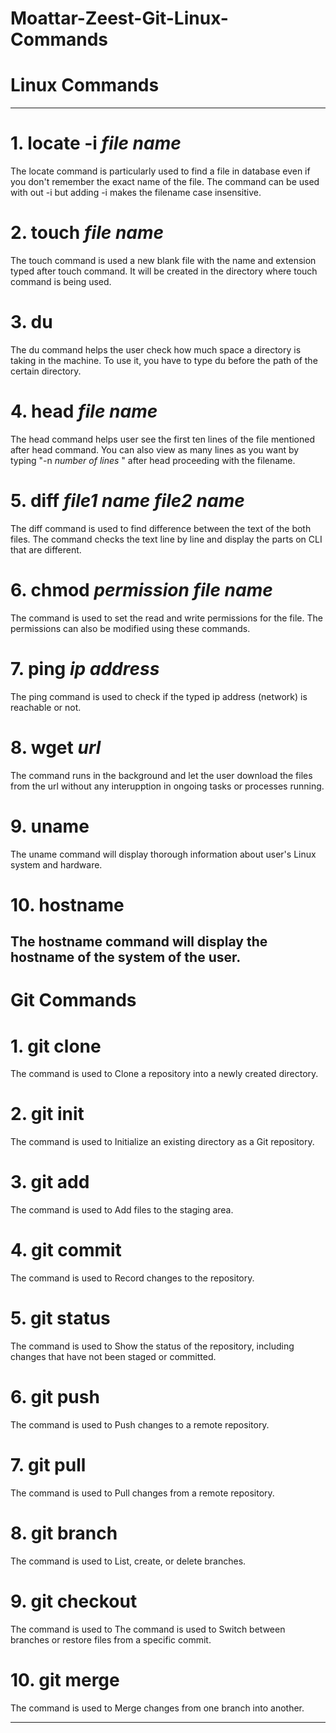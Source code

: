 # Moattar-Zeest-Git-Linux-Commands
# Linux Commands
-------------------------------------------------------------------------------------------------------------------------------------------------------------------------
# 1. locate -i *file name*
The locate command is particularly used to find a file in database even if you don't remember the exact name of the file. The command can be used with out -i but adding -i makes the filename case insensitive. 

# 2. touch *file name*
The touch command is used a new blank file with the name and extension typed after touch command. It will be created in the directory where touch command is being used. 

# 3. du 
The du command helps the user check how much space a directory is taking in the machine. To use it, you have to type du before the path of the certain directory.

# 4. head *file name*
The head command helps user see the first ten lines of the file mentioned after head command. You can also view as many lines as you want by typing "-n *number of lines* " after head proceeding with the filename. 

# 5. diff *file1 name* *file2 name*
The diff command is used to find difference between the text of the both files. The command checks the text line by line and display the parts on CLI that are different. 

# 6. chmod *permission* *file name*
The command is used to set the read and write permissions for the file. The permissions can also be modified using these commands.

# 7. ping *ip address*
The ping command is used to check if the typed ip address (network) is reachable or not. 

# 8. wget *url*
The command runs in the background and let the user download the files from the url without any interupption in ongoing tasks or processes running.

# 9. uname
The uname command will display thorough information about user's Linux system and hardware. 

# 10. hostname
The hostname command will display the hostname of the system of the user. 
-----------------------------------------------------------------------------------------------------------------------------------------------------------------------


# Git Commands
# 1. git clone
The command is used to Clone a repository into a newly created directory.

# 2. git init
The command is used to  Initialize an existing directory as a Git repository.

# 3. git add
The command is used to Add files to the staging area.

# 4. git commit
The command is used to Record changes to the repository.

# 5. git status
The command is used to Show the status of the repository, including changes that have not been staged or committed.

# 6. git push
The command is used to Push changes to a remote repository.

# 7. git pull
The command is used to Pull changes from a remote repository.

# 8. git branch
The command is used to List, create, or delete branches.

# 9. git checkout
The command is used to The command is used to Switch between branches or restore files from a specific commit.

# 10. git merge
The command is used to Merge changes from one branch into another.

-----------------------------------------------------------------------------------------------------------------------------------------------------------------------
